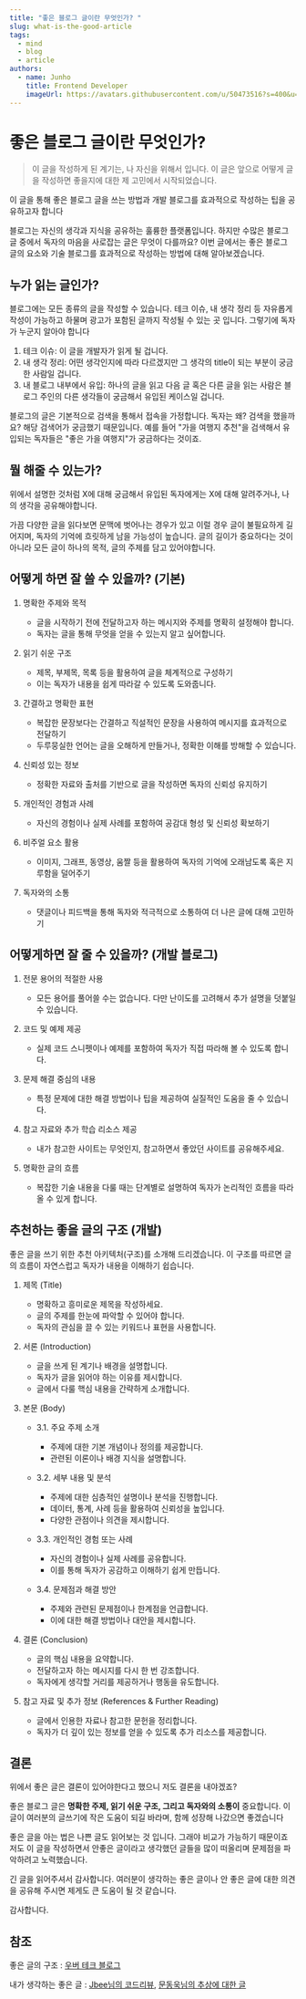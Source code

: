```yaml
---
title: "좋은 블로그 글이란 무엇인가? "
slug: what-is-the-good-article
tags:
  - mind
  - blog
  - article
authors:
  - name: Junho
    title: Frontend Developer
    imageUrl: https://avatars.githubusercontent.com/u/50473516?s=400&u=33f3fa8075facc0dc8cda88be2b6df4ba450f824&v=4
---
```


# 좋은 블로그 글이란 무엇인가?

> 이 글을 작성하게 된 계기는, 나 자신을 위해서 입니다. 이 글은 앞으로 어떻게 글을 작성하면 좋을지에 대한 제 고민에서 시작되었습니다.

이 글을 통해 좋은 블로그 글을 쓰는 방법과 개발 블로그를 효과적으로 작성하는 팁을 공유하고자 합니다

블로그는 자신의 생각과 지식을 공유하는 훌륭한 플랫폼입니다. 하지만 수많은 블로그 글 중에서 독자의 마음을 사로잡는 글은 무엇이 다를까요? 이번 글에서는 좋은 블로그 글의 요소와 기술 블로그를 효과적으로 작성하는 방법에 대해 알아보겠습니다.

## 누가 읽는 글인가?

블로그에는 모든 종류의 글을 작성할 수 있습니다. 테크 이슈, 내 생각 정리 등 자유롭게 작성이 가능하고 하물며 광고가 포함된 글까지 작성될 수 있는 곳 입니다. 그렇기에 독자가 누군지 알아야 합니다

1. 테크 이슈: 이 글을 개발자가 읽게 될 겁니다.
2. 내 생각 정리: 어떤 생각인지에 따라 다르겠지만 그 생각의 title이 되는 부분이 궁금한 사람일 겁니다.
3. 내 블로그 내부에서 유입: 하나의 글을 읽고 다음 글 혹은 다른 글을 읽는 사람은 블로그 주인의 다른 생각들이 궁금해서 유입된 케이스일 겁니다.

블로그의 글은 기본적으로 검색을 통해서 접속을 가정합니다. 독자는 왜? 검색을 했을까요? 해당 검색어가 궁금했기 때문입니다. 예를 들어 "가을 여행지 추천"을 검색해서 유입되는 독자들은 "좋은 가을 여행지"가 궁금하다는 것이죠.

## 뭘 해줄 수 있는가?

위에서 설명한 것처럼 X에 대해 궁금해서 유입된 독자에게는 X에 대해 알려주거나, 나의 생각을 공유해야합니다.

가끔 다양한 글을 읽다보면 문맥에 벗어나는 경우가 있고 이럴 경우 글이 불필요하게 길어지며, 독자의 기억에 흐릿하게 남을 가능성이 높습니다. 글의 길이가 중요하다는 것이 아니라 모든 글이 하나의 목적, 글의 주제를 담고 있어야합니다.

## 어떻게 하면 잘 쓸 수 있을까? (기본)

1. 명확한 주제와 목적

   - 글을 시작하기 전에 전달하고자 하는 메시지와 주제를 명확히 설정해야 합니다.
   - 독자는 글을 통해 무엇을 얻을 수 있는지 알고 싶어합니다.

2. 읽기 쉬운 구조

   - 제목, 부제목, 목록 등을 활용하여 글을 체계적으로 구성하기
   - 이는 독자가 내용을 쉽게 따라갈 수 있도록 도와줍니다.

3. 간결하고 명확한 표현

   - 복잡한 문장보다는 간결하고 직설적인 문장을 사용하여 메시지를 효과적으로 전달하기
   - 두루뭉실한 언어는 글을 오해하게 만들거나, 정확한 이해를 방해할 수 있습니다.

4. 신뢰성 있는 정보

   - 정확한 자료와 출처를 기반으로 글을 작성하면 독자의 신뢰성 유지하기

5. 개인적인 경험과 사례

   - 자신의 경험이나 실제 사례를 포함하여 공감대 형성 및 신뢰성 확보하기

6. 비주얼 요소 활용

   - 이미지, 그래프, 동영상, 움짤 등을 활용하여 독자의 기억에 오래남도록 혹은 지루함을 덜어주기

7. 독자와의 소통

   - 댓글이나 피드백을 통해 독자와 적극적으로 소통하여 더 나은 글에 대해 고민하기

## 어떻게하면 잘 줄 수 있을까? (개발 블로그)

1. 전문 용어의 적절한 사용

   - 모든 용어를 풀어쓸 수는 없습니다. 다만 난이도를 고려해서 추가 설명을 덧붙일 수 있습니다.

2. 코드 및 예제 제공

   - 실제 코드 스니펫이나 예제를 포함하여 독자가 직접 따라해 볼 수 있도록 합니다.

3. 문제 해결 중심의 내용

   - 특정 문제에 대한 해결 방법이나 팁을 제공하여 실질적인 도움을 줄 수 있습니다.

4. 참고 자료와 추가 학습 리소스 제공

   - 내가 참고한 사이트는 무엇인지, 참고하면서 좋았던 사이트를 공유해주세요.

5. 명확한 글의 흐름

   - 복잡한 기술 내용을 다룰 때는 단계별로 설명하여 독자가 논리적인 흐름을 따라올 수 있게 합니다.

## 추천하는 좋을 글의 구조 (개발)

좋은 글을 쓰기 위한 추천 아키텍처(구조)를 소개해 드리겠습니다. 이 구조를 따르면 글의 흐름이 자연스럽고 독자가 내용을 이해하기 쉽습니다.

1. 제목 (Title)

   - 명확하고 흥미로운 제목을 작성하세요.
   - 글의 주제를 한눈에 파악할 수 있어야 합니다.
   - 독자의 관심을 끌 수 있는 키워드나 표현을 사용합니다.

2. 서론 (Introduction)

   - 글을 쓰게 된 계기나 배경을 설명합니다.
   - 독자가 글을 읽어야 하는 이유를 제시합니다.
   - 글에서 다룰 핵심 내용을 간략하게 소개합니다.

3. 본문 (Body)

   - 3.1. 주요 주제 소개

     - 주제에 대한 기본 개념이나 정의를 제공합니다.
     - 관련된 이론이나 배경 지식을 설명합니다.

   - 3.2. 세부 내용 및 분석

     - 주제에 대한 심층적인 설명이나 분석을 진행합니다.
     - 데이터, 통계, 사례 등을 활용하여 신뢰성을 높입니다.
     - 다양한 관점이나 의견을 제시합니다.

   - 3.3. 개인적인 경험 또는 사례

     - 자신의 경험이나 실제 사례를 공유합니다.
     - 이를 통해 독자가 공감하고 이해하기 쉽게 만듭니다.

   - 3.4. 문제점과 해결 방안

     - 주제와 관련된 문제점이나 한계점을 언급합니다.
     - 이에 대한 해결 방법이나 대안을 제시합니다.

4. 결론 (Conclusion)

   - 글의 핵심 내용을 요약합니다.
   - 전달하고자 하는 메시지를 다시 한 번 강조합니다.
   - 독자에게 생각할 거리를 제공하거나 행동을 유도합니다.

5. 참고 자료 및 추가 정보 (References & Further Reading)

   - 글에서 인용한 자료나 참고한 문헌을 정리합니다.
   - 독자가 더 깊이 있는 정보를 얻을 수 있도록 추가 리소스를 제공합니다.

## 결론

위에서 좋은 글은 결론이 있어야한다고 했으니 저도 결론을 내야겠죠?

좋은 블로그 글은 **명확한 주제, 읽기 쉬운 구조, 그리고 독자와의 소통이** 중요합니다. 이 글이 여러분의 글쓰기에 작은 도움이 되길 바라며, 함께 성장해 나갔으면 좋겠습니다

좋은 글을 아는 법은 나쁜 글도 읽어보는 것 입니다. 그래야 비교가 가능하기 때문이죠 저도 이 글을 작성하면서 안좋은 글이라고 생각했던 글들을 많이 떠올리며 문제점을 파악하려고 노력했습니다.

긴 글을 읽어주셔서 감사합니다. 여러분이 생각하는 좋은 글이나 안 좋은 글에 대한 의견을 공유해 주시면 제게도 큰 도움이 될 것 같습니다.

감사합니다.

## 참조

좋은 글의 구조 : [우버 테크 블로그](https://www.uber.com/en-KR/blog/engineering/)

내가 생각하는 좋은 글 : [Jbee님의 코드리뷰](https://jbee.io/articles/essay/%EC%BD%94%EB%93%9C%20%EB%A6%AC%EB%B7%B0%EC%9D%98%20%EB%AA%A9%EC%A0%81%EC%9D%80%20%EC%84%B1%EC%9E%A5%EC%9D%B4%EC%96%B4%EC%95%BC%20%ED%95%9C%EB%8B%A4), [문동욱님의 추상에 대한 글](https://evan-moon.github.io/2023/01/15/what-is-abstract/) [](https://jbee.io/articles/essay/%EC%BD%94%EB%93%9C%20%EB%A6%AC%EB%B7%B0%EC%9D%98%20%EB%AA%A9%EC%A0%81%EC%9D%80%20%EC%84%B1%EC%9E%A5%EC%9D%B4%EC%96%B4%EC%95%BC%20%ED%95%9C%EB%8B%A4)
